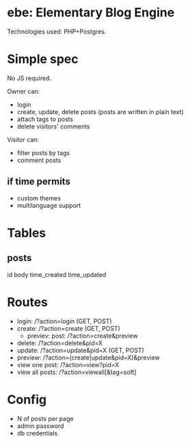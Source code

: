 ebe: Elementary Blog Engine
===========================

Technologies used: PHP+Postgres.

# Simple spec

No JS required.

Owner can:

* login
* create, update, delete posts (posts are written in plain text)
* attach tags to posts
* delete visitors' comments

Visitor can:

* filter posts by tags
* comment posts

## if time permits

* custom themes
* multilanguage support

# Tables

## posts

id
body
time_created
time_updated


# Routes

* login: /?action=login (GET, POST)
* create: /?action=create (GET, POST)
  * previev: post: /?action=create&preview
* delete: /?action=delete&pid=X
* update: /?action=update&pid=X (GET, POST)
* preview: /?action=(create|update&pid=X)&preview
* view one post: /?action=view?pid=X
* view all posts: /?action=viewall[&tag=soft] 

# Config

* N of posts per page
* admin password
* db credentials